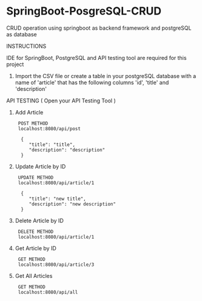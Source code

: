 # SpringBoot-PosgreSQL-CRUD
CRUD operation using springboot as backend framework and postgreSQL as database

INSTRUCTIONS

IDE for SpringBoot, PostgreSQL and API testing tool are required for this project

1. Import the CSV file or create a table in your postgreSQL database with a name of 'article' that has the following columns 'id', 'title' and 'description'

API TESTING ( Open your API Testing Tool )

1. Add Article

        POST METHOD
        localhost:8080/api/post

         {
            "title": "title",
            "description": "description"
         }

2. Update Article by ID

        UPDATE METHOD
        localhost:8080/api/article/1

         {
            "title": "new title",
            "description": "new description"
         }

3. Delete Article by ID

        DELETE METHOD
        localhost:8080/api/article/1

4. Get Article by ID

        GET METHOD
        localhost:8080/api/article/3

4. Get All Articles

        GET METHOD
        localhost:8080/api/all









